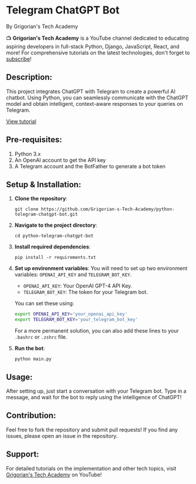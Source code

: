 # **Telegram ChatGPT Bot**
By Grigorian's Tech Academy

📺 **Grigorian's Tech Academy** is a YouTube channel dedicated to educating aspiring developers in full-stack Python, Django, JavaScript, React, and more! For comprehensive tutorials on the latest technologies, don't forget to [subscribe](https://www.youtube.com/@GrigoriansTechAcademy)!

## **Description**:
This project integrates ChatGPT with Telegram to create a powerful AI chatbot. Using Python, you can seamlessly communicate with the ChatGPT model and obtain intelligent, context-aware responses to your queries on Telegram.

[View tutorial](https://youtu.be/JBlc7qQUHuw)

## **Pre-requisites**:
1. Python 3.x
2. An OpenAI account to get the API key
3. A Telegram account and the BotFather to generate a bot token

## **Setup & Installation**:

1. **Clone the repository**:
    ```
    git clone https://github.com/Grigorian-s-Tech-Academy/python-telegram-chatgpt-bot.git
    ```

2. **Navigate to the project directory**:
    ```
    cd python-telegram-chatgpt-bot
    ```

3. **Install required dependencies**:
    ```
    pip install -r requirements.txt
    ```

4. **Set up environment variables**:
    You will need to set up two environment variables: `OPENAI_API_KEY` and `TELEGRAM_BOT_KEY`.
    - `OPENAI_API_KEY`: Your OpenAI GPT-4 API Key.
    - `TELEGRAM_BOT_KEY`: The token for your Telegram bot.

    You can set these using:
    ```bash
    export OPENAI_API_KEY='your_openai_api_key'
    export TELEGRAM_BOT_KEY='your_telegram_bot_key'
    ```

    For a more permanent solution, you can also add these lines to your `.bashrc` or `.zshrc` file.

5. **Run the bot**:
    ```
    python main.py
    ```

## **Usage**:
After setting up, just start a conversation with your Telegram bot. Type in a message, and wait for the bot to reply using the intelligence of ChatGPT!

## **Contribution**:
Feel free to fork the repository and submit pull requests! If you find any issues, please open an issue in the repository.

## **Support**:
For detailed tutorials on the implementation and other tech topics, visit [Grigorian's Tech Academy](https://www.youtube.com/@GrigoriansTechAcademy) on YouTube!
